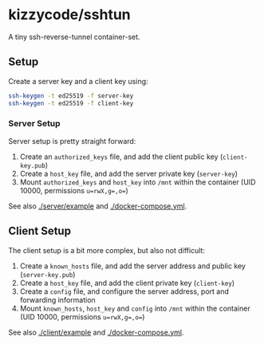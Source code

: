 # kizzycode/sshtun
A tiny ssh-reverse-tunnel container-set.

## Setup
Create a server key and a client key using:
```sh
ssh-keygen -t ed25519 -f server-key
ssh-keygen -t ed25519 -f client-key
```

### Server Setup
Server setup is pretty straight forward:
1. Create an `authorized_keys` file, and add the client public key (`client-key.pub`)
2. Create a `host_key` file, and add the server private key (`server-key`)
3. Mount `authorized_keys` and `host_key` into `/mnt` within the container (UID 10000, permissions `u=rwX,g=,o=`)

See also [./server/example](./server/example) and [./docker-compose.yml](./docker-compose.yml).

## Client Setup
The client setup is a bit more complex, but also not difficult:
1. Create a `known_hosts` file, and add the server address and public key (`server-key.pub`)
2. Create a `host_key` file, and add the client private key (`client-key`)
3. Create a `config` file, and configure the server address, port and forwarding information
3. Mount `known_hosts`, `host_key` and `config` into `/mnt` within the container (UID 10000, permissions `u=rwX,g=,o=`)

See also [./client/example](./client/example) and [./docker-compose.yml](./docker-compose.yml).
